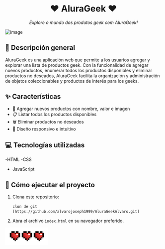 <div align="center">
  <h1> ❤️ AluraGeek ❤️</h1>
  <p><em>Explore o mundo dos produtos geek com AluraGeek!</em></p>
</div>

![image](https://github.com/pamyszz/alura-geek/assets/153380356/9b421ce3-e54d-422f-83ff-8a448e932bab)

## 🌟 Descripción general
AluraGeek es una aplicación web que permite a los usuarios agregar y explorar una lista de productos geek. Con la funcionalidad de agregar nuevos productos, enumerar todos los productos disponibles y eliminar productos no deseados, AluraGeek facilita la organización y administración de objetos coleccionables y productos de interés para los geeks.

## ✨ Características
- 📝 Agregar nuevos productos con nombre, valor e imagen
- 📋 Listar todos los productos disponibles
- 🗑️ Eliminar productos no deseados
- 🎨 Diseño responsivo e intuitivo

## 💻 Tecnologías utilizadas
-HTML
-CSS
- JavaScript

## 📖 Cómo ejecutar el proyecto
1. Clona este repositorio:
    ```golpecito
    clon de git [https://github.com/alvarojoseph1999/AluraGeekAlvaro.git]
    ```
2. Abra el archivo `index.html` en su navegador preferido.


<div align="centro">
  <img src="./assets/coracao.png" alt="Logotipo de AluraGeek">
</div>
